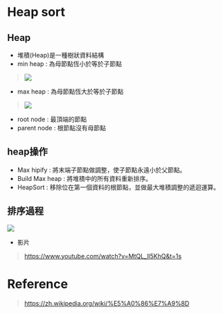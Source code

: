 # Heap sort

## Heap
* 堆積(Heap)是一種樹狀資料結構
* min heap : 為母節點恆小於等於子節點
> ![](https://i.imgur.com/mirqAul.png)
* max heap : 為母節點恆大於等於子節點
> ![](https://i.imgur.com/jViY84X.png)
* root node : 最頂端的節點
* parent node : 根節點沒有母節點

## heap操作
* Max hipify : 將末端子節點做調整，使子節點永遠小於父節點。
* Build Max heap : 將堆積中的所有資料重新排序。
* HeapSort : 移除位在第一個資料的根節點，並做最大堆積調整的遞迴運算。

## 排序過程
![](https://i.imgur.com/8Xa89X8.png)
* 影片
> https://www.youtube.com/watch?v=MtQL_ll5KhQ&t=1s
> 





# Reference
> https://zh.wikipedia.org/wiki/%E5%A0%86%E7%A9%8D


